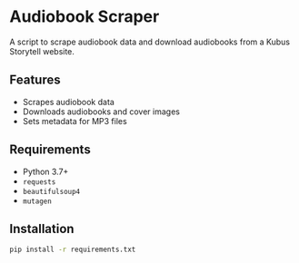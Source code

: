 # Audiobook Scraper

A script to scrape audiobook data and download audiobooks from a Kubus Storytell website.

## Features

- Scrapes audiobook data
- Downloads audiobooks and cover images
- Sets metadata for MP3 files

## Requirements

- Python 3.7+
- `requests`
- `beautifulsoup4`
- `mutagen`

## Installation

```sh
pip install -r requirements.txt
